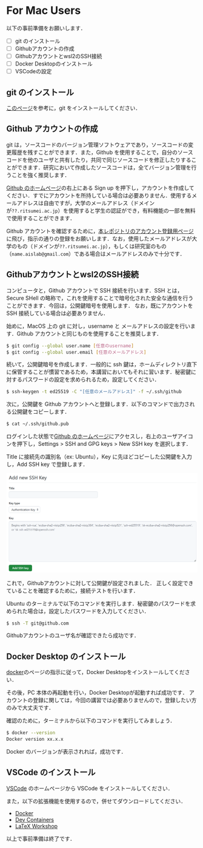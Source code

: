 # For Mac Users
以下の事前準備をお願いします．
- [ ] git のインストール
- [ ] Githubアカウントの作成
- [ ] Githubアカウントとwsl2のSSH接続
- [ ] Docker Desktopのインストール
- [ ] VSCodeの設定 

## git のインストール
[このページ](https://tracpath.com/bootcamp/git-install-to-mac.html)を参考に，git をインストールしてください．

## Github アカウントの作成
git は，ソースコードのバージョン管理ソフトウェアであり，ソースコードの変更履歴を残すことができます．また，Github を使用することで，自分のソースコードを他のユーザと共有したり，共同で同じソースコードを修正したりすることができます．研究において作成したソースコードは，全てバージョン管理を行うことを強く推奨します．

[Github のホームページ](https://github.co.jp/ "Github のホームページ")の右上にある Sign up を押下し，アカウントを作成してください．すでにアカウントを所持している場合は必要ありません．使用するメールアドレスは自由ですが，大学のメールアドレス（ドメインが`??.ritsumei.ac.jp`）を使用すると学生の認証ができ，有料機能の一部を無料で使用することができます．

Github アカウントを確認するために，[本レポジトリのアカウント登録用ページ](https://github.com/IkuRiriri/Spring_Introduction_2025/issues/1 "本レポジトリのアカウント登録用ページ")に飛び，指示の通りの登録をお願いします．なお，使用したメールアドレスが大学のもの（ドメインが`??.ritsumei.ac.jp`），もしくは研究室のもの（`name.aislab@gmail.com`）である場合はメールアドレスのみで十分です．

## Githubアカウントとwsl2のSSH接続

コンピュータと，Github アカウントで SSH 接続を行います．SSH とは，Secure SHell の略称で，これを使用することで暗号化された安全な通信を行うことができます．今回は，公開鍵暗号を使用します．
なお，既にアカウントを SSH 接続している場合は必要ありません．

始めに，MacOS 上の git に対し，username と メールアドレスの設定を行います．Github アカウントと同じものを使用することを推奨します．

~~~bash
$ git config --global user.name [任意のusername]
$ git config --global user.email [任意のメールアドレス]
~~~

続いて，公開鍵暗号を作成します．一般的に ssh 鍵は，ホームディレクトリ直下に保管することが慣習であるため，本講習においてもそれに習います．秘密鍵に対するパスワードの設定を求められるため，設定してください．

~~~bash
$ ssh-keygen -t ed25519 -C "[任意のメールアドレス]" -f ~/.ssh/github
~~~

次に，公開鍵を Github アカウントへと登録します．以下のコマンドで出力される公開鍵をコピーします．

~~~bash
$ cat ~/.ssh/github.pub
~~~
ログインした状態で[Github のホームページ](https://github.com/ "Github のホームページ")にアクセスし，右上のユーザアイコンを押下し，Settings > SSH and GPG keys > New SSH key を選択します．

Title に接続先の識別名（ex: Ubuntu），Key に先ほどコピーした公開鍵を入力し，Add SSH key で登録します．

![ssh4](./figures/ssh4.png "ssh4")

これで，Githubアカウントに対して公開鍵が設定されました．
正しく設定できていることを確認するために，接続テストを行います．

Ubuntu のターミナルで以下のコマンドを実行します．秘密鍵のパスワードを求められた場合は，設定したパスワードを入力してください．

~~~bash
$ ssh -T git@github.com
~~~

Githubアカウントのユーザ名が確認できたら成功です．

## Docker Desktop のインストール
[docker](https://docs.docker.com/desktop/setup/install/mac-install/ "docker")のページの指示に従って，Docker Desktopをインストールしてください．

その後，PC 本体の再起動を行い，Docker Desktopが起動すれば成功です．
アカウントの登録に関しては，今回の講習では必要ありませんので，登録したい方のみで大丈夫です．

確認のために，ターミナルから以下のコマンドを実行してみましょう．

~~~bash
$ docker --version
Docker version xx.x.x
~~~

Docker のバージョンが表示されれば，成功です．

## VSCode のインストール
[VSCode](https://code.visualstudio.com/download "VSCode") のホームページから VSCode をインストールしてください．

また，以下の拡張機能を使用するので，併せてダウンロードしてください．
- [Docker](https://marketplace.visualstudio.com/items?itemName=ms-azuretools.vscode-docker)
- [Dev Containers](https://marketplace.visualstudio.com/items?itemName=ms-vscode-remote.remote-containers)
- [LaTeX Workshop](https://marketplace.visualstudio.com/items?itemName=James-Yu.latex-workshop)

以上で事前準備は終了です．